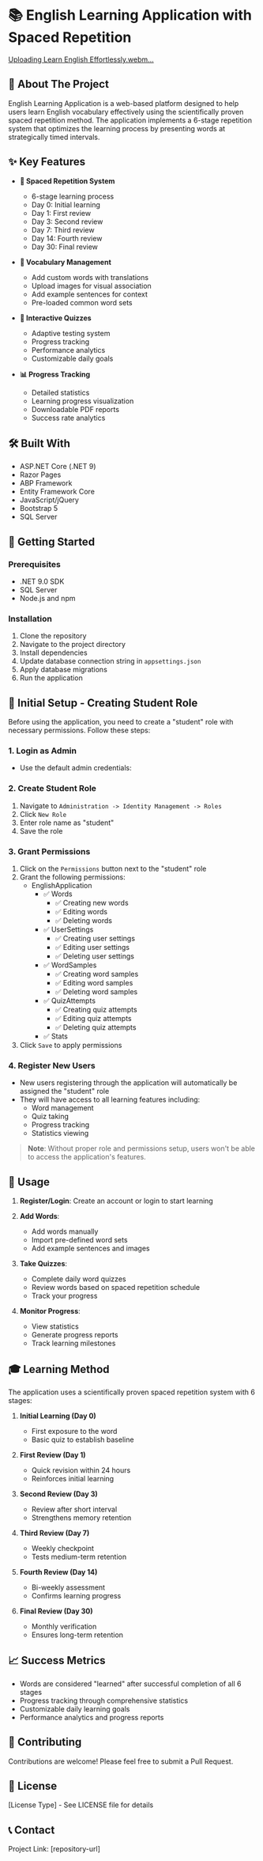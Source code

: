 # 📚 English Learning Application with Spaced Repetition

[Uploading Learn English Effortlessly.webm…]()

## 🎯 About The Project

English Learning Application is a web-based platform designed to help users learn English vocabulary effectively using the scientifically proven spaced repetition method. The application implements a 6-stage repetition system that optimizes the learning process by presenting words at strategically timed intervals.

## ✨ Key Features

- **🔄 Spaced Repetition System**
  - 6-stage learning process
  - Day 0: Initial learning
  - Day 1: First review
  - Day 3: Second review
  - Day 7: Third review
  - Day 14: Fourth review
  - Day 30: Final review

- **📝 Vocabulary Management**
  - Add custom words with translations
  - Upload images for visual association
  - Add example sentences for context
  - Pre-loaded common word sets

- **🎯 Interactive Quizzes**
  - Adaptive testing system
  - Progress tracking
  - Performance analytics
  - Customizable daily goals

- **📊 Progress Tracking**
  - Detailed statistics
  - Learning progress visualization
  - Downloadable PDF reports
  - Success rate analytics

## 🛠️ Built With

- ASP.NET Core (.NET 9)
- Razor Pages
- ABP Framework
- Entity Framework Core
- JavaScript/jQuery
- Bootstrap 5
- SQL Server

## 🚀 Getting Started

### Prerequisites

- .NET 9.0 SDK
- SQL Server
- Node.js and npm

### Installation

1. Clone the repository
2. Navigate to the project directory
3. Install dependencies
4. Update database connection string in `appsettings.json`
5. Apply database migrations
6. Run the application


## 👥 Initial Setup - Creating Student Role

Before using the application, you need to create a "student" role with necessary permissions. Follow these steps:

### 1. Login as Admin
- Use the default admin credentials:
  
### 2. Create Student Role
1. Navigate to `Administration -> Identity Management -> Roles`
2. Click `New Role`
3. Enter role name as "student"
4. Save the role

### 3. Grant Permissions
1. Click on the `Permissions` button next to the "student" role
2. Grant the following permissions:
   - EnglishApplication
     - ✅ Words
       - ✅ Creating new words
       - ✅ Editing words
       - ✅ Deleting words
     - ✅ UserSettings
       - ✅ Creating user settings
       - ✅ Editing user settings
       - ✅ Deleting user settings
     - ✅ WordSamples
       - ✅ Creating word samples
       - ✅ Editing word samples
       - ✅ Deleting word samples
     - ✅ QuizAttempts
       - ✅ Creating quiz attempts
       - ✅ Editing quiz attempts
       - ✅ Deleting quiz attempts
     - ✅ Stats
3. Click `Save` to apply permissions

### 4. Register New Users
- New users registering through the application will automatically be assigned the "student" role
- They will have access to all learning features including:
  - Word management
  - Quiz taking
  - Progress tracking
  - Statistics viewing

> **Note**: Without proper role and permissions setup, users won't be able to access the application's features.




## 📱 Usage

1. **Register/Login**: Create an account or login to start learning

2. **Add Words**: 
   - Add words manually
   - Import pre-defined word sets
   - Add example sentences and images

3. **Take Quizzes**:
   - Complete daily word quizzes
   - Review words based on spaced repetition schedule
   - Track your progress

4. **Monitor Progress**:
   - View statistics
   - Generate progress reports
   - Track learning milestones

## 🎓 Learning Method

The application uses a scientifically proven spaced repetition system with 6 stages:

1. **Initial Learning (Day 0)**
   - First exposure to the word
   - Basic quiz to establish baseline

2. **First Review (Day 1)**
   - Quick revision within 24 hours
   - Reinforces initial learning

3. **Second Review (Day 3)**
   - Review after short interval
   - Strengthens memory retention

4. **Third Review (Day 7)**
   - Weekly checkpoint
   - Tests medium-term retention

5. **Fourth Review (Day 14)**
   - Bi-weekly assessment
   - Confirms learning progress

6. **Final Review (Day 30)**
   - Monthly verification
   - Ensures long-term retention

## 📈 Success Metrics

- Words are considered "learned" after successful completion of all 6 stages
- Progress tracking through comprehensive statistics
- Customizable daily learning goals
- Performance analytics and progress reports

## 🤝 Contributing

Contributions are welcome! Please feel free to submit a Pull Request.

## 📄 License

[License Type] - See LICENSE file for details

## 📞 Contact

Project Link: [repository-url]

